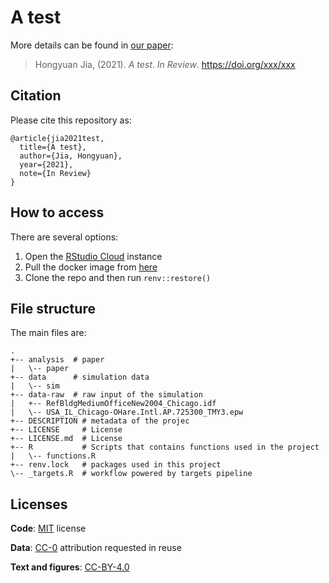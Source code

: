# A test

More details can be found in [our paper]():

> Hongyuan Jia, (2021).
> *A test*.
> *In Review*. <https://doi.org/xxx/xxx>

## Citation

Please cite this repository as:
```
@article{jia2021test,
  title={A test},
  author={Jia, Hongyuan},
  year={2021},
  note={In Review}
}
```

## How to access

There are several options:

1. Open the [RStudio Cloud](https://rstudio.cloud/project/2559267) instance
2. Pull the docker image from [here](hub.docker.com/XXXXX)
3. Clone the repo and then run `renv::restore()`


## File structure

The main files are:

```
.
+-- analysis  # paper
|   \-- paper
+-- data      # simulation data
|   \-- sim
+-- data-raw  # raw input of the simulation
|   +-- RefBldgMediumOfficeNew2004_Chicago.idf
|   \-- USA_IL_Chicago-OHare.Intl.AP.725300_TMY3.epw
+-- DESCRIPTION # metadata of the projec
+-- LICENSE     # License
+-- LICENSE.md  # License
+-- R           # Scripts that contains functions used in the project
|   \-- functions.R
+-- renv.lock   # packages used in this project
\-- _targets.R  # workflow powered by targets pipeline
```

## Licenses

**Code**: [MIT](https://github.com/ideas-lab-nus/reproducing-building-simulation/blob/main/LICENSE) license

**Data**: [CC-0](http://creativecommons.org/publicdomain/zero/1.0/) attribution requested in reuse

**Text and figures**: [CC-BY-4.0](http://creativecommons.org/licenses/by/4.0/)

